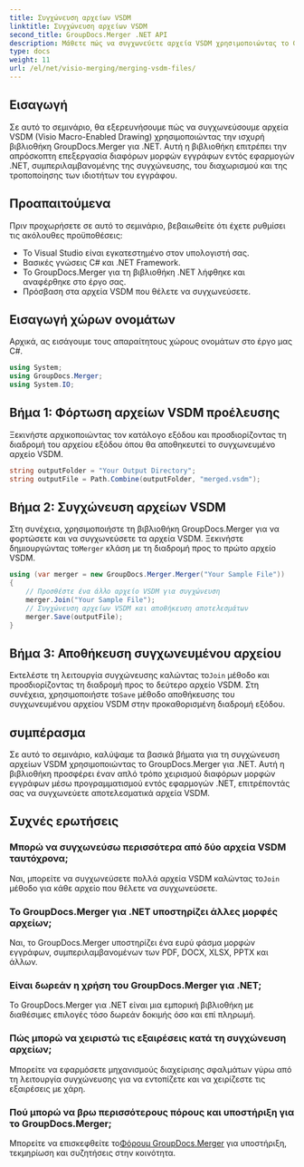 ```yaml
---
title: Συγχώνευση αρχείων VSDM
linktitle: Συγχώνευση αρχείων VSDM
second_title: GroupDocs.Merger .NET API
description: Μάθετε πώς να συγχωνεύετε αρχεία VSDM χρησιμοποιώντας το GroupDocs.Merger για .NET. Απλοποιήστε τις εργασίες διαχείρισης εγγράφων με αυτήν την εύχρηστη βιβλιοθήκη.
type: docs
weight: 11
url: /el/net/visio-merging/merging-vsdm-files/
---
```

## Εισαγωγή
Σε αυτό το σεμινάριο, θα εξερευνήσουμε πώς να συγχωνεύσουμε αρχεία VSDM (Visio Macro-Enabled Drawing) χρησιμοποιώντας την ισχυρή βιβλιοθήκη GroupDocs.Merger για .NET. Αυτή η βιβλιοθήκη επιτρέπει την απρόσκοπτη επεξεργασία διαφόρων μορφών εγγράφων εντός εφαρμογών .NET, συμπεριλαμβανομένης της συγχώνευσης, του διαχωρισμού και της τροποποίησης των ιδιοτήτων του εγγράφου.
## Προαπαιτούμενα
Πριν προχωρήσετε σε αυτό το σεμινάριο, βεβαιωθείτε ότι έχετε ρυθμίσει τις ακόλουθες προϋποθέσεις:
- Το Visual Studio είναι εγκατεστημένο στον υπολογιστή σας.
- Βασικές γνώσεις C# και .NET Framework.
- Το GroupDocs.Merger για τη βιβλιοθήκη .NET λήφθηκε και αναφέρθηκε στο έργο σας.
- Πρόσβαση στα αρχεία VSDM που θέλετε να συγχωνεύσετε.

## Εισαγωγή χώρων ονομάτων
Αρχικά, ας εισάγουμε τους απαραίτητους χώρους ονομάτων στο έργο μας C#.
```csharp
using System; 
using GroupDocs.Merger;
using System.IO;
```
## Βήμα 1: Φόρτωση αρχείων VSDM προέλευσης
Ξεκινήστε αρχικοποιώντας τον κατάλογο εξόδου και προσδιορίζοντας τη διαδρομή του αρχείου εξόδου όπου θα αποθηκευτεί το συγχωνευμένο αρχείο VSDM.
```csharp
string outputFolder = "Your Output Directory";
string outputFile = Path.Combine(outputFolder, "merged.vsdm");
```
## Βήμα 2: Συγχώνευση αρχείων VSDM
 Στη συνέχεια, χρησιμοποιήστε τη βιβλιοθήκη GroupDocs.Merger για να φορτώσετε και να συγχωνεύσετε τα αρχεία VSDM. Ξεκινήστε δημιουργώντας το`Merger` κλάση με τη διαδρομή προς το πρώτο αρχείο VSDM.
```csharp
using (var merger = new GroupDocs.Merger.Merger("Your Sample File"))
{
    // Προσθέστε ένα άλλο αρχείο VSDM για συγχώνευση
    merger.Join("Your Sample File");
    // Συγχώνευση αρχείων VSDM και αποθήκευση αποτελεσμάτων
    merger.Save(outputFile);
}
```
## Βήμα 3: Αποθήκευση συγχωνευμένου αρχείου
Εκτελέστε τη λειτουργία συγχώνευσης καλώντας το`Join` μέθοδο και προσδιορίζοντας τη διαδρομή προς το δεύτερο αρχείο VSDM. Στη συνέχεια, χρησιμοποιήστε το`Save` μέθοδο αποθήκευσης του συγχωνευμένου αρχείου VSDM στην προκαθορισμένη διαδρομή εξόδου.

## συμπέρασμα
Σε αυτό το σεμινάριο, καλύψαμε τα βασικά βήματα για τη συγχώνευση αρχείων VSDM χρησιμοποιώντας το GroupDocs.Merger για .NET. Αυτή η βιβλιοθήκη προσφέρει έναν απλό τρόπο χειρισμού διαφόρων μορφών εγγράφων μέσω προγραμματισμού εντός εφαρμογών .NET, επιτρέποντάς σας να συγχωνεύετε αποτελεσματικά αρχεία VSDM.

## Συχνές ερωτήσεις
### Μπορώ να συγχωνεύσω περισσότερα από δύο αρχεία VSDM ταυτόχρονα;
 Ναι, μπορείτε να συγχωνεύσετε πολλά αρχεία VSDM καλώντας το`Join` μέθοδο για κάθε αρχείο που θέλετε να συγχωνεύσετε.
### Το GroupDocs.Merger για .NET υποστηρίζει άλλες μορφές αρχείων;
Ναι, το GroupDocs.Merger υποστηρίζει ένα ευρύ φάσμα μορφών εγγράφων, συμπεριλαμβανομένων των PDF, DOCX, XLSX, PPTX και άλλων.
### Είναι δωρεάν η χρήση του GroupDocs.Merger για .NET;
Το GroupDocs.Merger για .NET είναι μια εμπορική βιβλιοθήκη με διαθέσιμες επιλογές τόσο δωρεάν δοκιμής όσο και επί πληρωμή.
### Πώς μπορώ να χειριστώ τις εξαιρέσεις κατά τη συγχώνευση αρχείων;
Μπορείτε να εφαρμόσετε μηχανισμούς διαχείρισης σφαλμάτων γύρω από τη λειτουργία συγχώνευσης για να εντοπίζετε και να χειρίζεστε τις εξαιρέσεις με χάρη.
### Πού μπορώ να βρω περισσότερους πόρους και υποστήριξη για το GroupDocs.Merger;
 Μπορείτε να επισκεφθείτε το[Φόρουμ GroupDocs.Merger](https://forum.groupdocs.com/c/merger/32) για υποστήριξη, τεκμηρίωση και συζητήσεις στην κοινότητα.